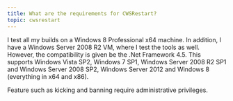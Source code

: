 ```yaml
---
title: What are the requirements for CWSRestart?
topic: cwsrestart
---
```

I test all my builds on a Windows 8 Professional x64 machine. In addition, I have a Windows Server 2008 R2 VM, where I test the tools as well. However, the compatibility is given be the .Net Framework 4.5. This supports Windows Vista SP2, Windows 7 SP1, Windows Server 2008 R2 SP1 and Windows Server 2008 SP2, Windows Server 2012 and Windows 8 (everything in x64 and x86).

Feature such as kicking and banning require administrative privileges.
